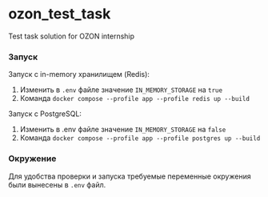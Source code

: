 # ozon_test_task
Test task solution for OZON internship

### Запуск

Запуск с in-memory хранилищем (Redis):
1. Изменить в `.env` файле значение `IN_MEMORY_STORAGE` на `true`
2. Команда ```docker compose --profile app --profile redis up --build```

Запуск с PostgreSQL:
1. Изменить в .env файле значение `IN_MEMORY_STORAGE` на `false`
2. Команда ```docker compose --profile app --profile postgres up --build```

### Окружение

Для удобства проверки и запуска требуемые переменные окружения были вынесены в `.env` файл.